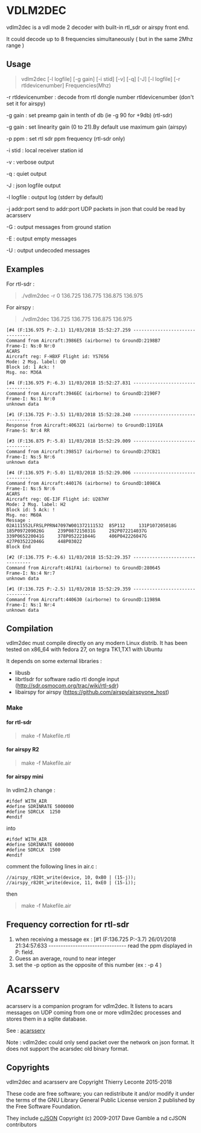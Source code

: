# VDLM2DEC
vdlm2dec is a vdl mode 2 decoder with built-in rtl_sdr or airspy front end.

It could decode up to 8 frequencies simultaneously ( but in the same 2Mhz range )

## Usage
> vdlm2dec  [-l logfile]  [-g gain] [-i stid] [-v] [-q] [-J] [-l logfile] [-r rtldevicenumber]  Frequencies(Mhz)

 -r rtldevicenumber :	decode from rtl dongle number rtldevicenumber (don't set it for airspy)
 
 -g gain :		set preamp gain in tenth of db (ie -g 90 for +9db) (rtl-sdr)

 -g gain :		set linearity gain (0 to 21).By default use maximum gain (airspy)

 -p ppm :		set rtl sdr ppm frequency (rtl-sdr only)

 -i stid :		local receiver station id

 -v :			verbose output

 -q :			quiet output

 -J :			json logfile output

 -l logfile :		output log (stderr by default)

 -j addr:port		send to addr:port UDP packets in json that could be read by acarsserv

 -G :			output messages from ground station

 -E :			output empty messages

 -U :			output undecoded messages

 
## Examples
For rtl-sdr :
> ./vdlm2dec -r 0 136.725 136.775 136.875 136.975 

For airspy :
> ./vdlm2dec 136.725 136.775 136.875 136.975 

    [#4 (F:136.975 P:-2.1) 11/03/2018 15:52:27.259 --------------------------------
    Command from Aircraft:3986E5 (airborne) to GroundD:2198B7 
    Frame-I: Ns:0 Nr:0
    ACARS
    Aircraft reg: F-HBXF Flight id: YS7656
    Mode: 2 Msg. label: Q0
    Block id: 1 Ack: !
    Msg. no: M36A
    
    [#4 (F:136.975 P:-6.3) 11/03/2018 15:52:27.831 --------------------------------
    Command from Aircraft:3946EC (airborne) to GroundD:2190F7 
    Frame-I: Ns:1 Nr:0
    unknown data
    
    [#1 (F:136.725 P:-3.5) 11/03/2018 15:52:28.240 --------------------------------
    Response from Aircraft:406321 (airborne) to GroundD:1191EA 
    Frame-S: Nr:4 RR
    
    [#3 (F:136.875 P:-5.8) 11/03/2018 15:52:29.009 --------------------------------
    Command from Aircraft:398517 (airborne) to GroundD:27CB21 
    Frame-I: Ns:5 Nr:6
    unknown data
    
    [#4 (F:136.975 P:-5.0) 11/03/2018 15:52:29.006 --------------------------------
    Command from Aircraft:440176 (airborne) to GroundD:1098CA 
    Frame-I: Ns:5 Nr:6
    ACARS
    Aircraft reg: OE-IJF Flight id: U287HY
    Mode: 2 Msg. label: H2
    Block id: 5 Ack: !
    Msg. no: M60A
    Message :
    02A111552LFRSLPPRN47097W001372111532  85P112     131P107205018G     185P097209026G     239P087215031G     292P072214037G     339P065220041G     378P052221044G     406P042226047G     427P035222046G     448P03022
    Block End
    
    [#2 (F:136.775 P:-6.6) 11/03/2018 15:52:29.357 --------------------------------
    Command from Aircraft:461FA1 (airborne) to GroundD:280645 
    Frame-I: Ns:4 Nr:7
    unknown data

    [#1 (F:136.725 P:-2.5) 11/03/2018 15:52:29.359 --------------------------------
    Command from Aircraft:440630 (airborne) to GroundD:11989A 
    Frame-I: Ns:1 Nr:4
    unknown data

## Compilation
vdlm2dec must compile directly on any modern Linux distrib.
It has been tested on x86_64 with fedora 27, on tegra TK1,TX1 with Ubuntu  

It depends on some external libraries :
 * libusb
 * librtlsdr for software radio rtl dongle input (http://sdr.osmocom.org/trac/wiki/rtl-sdr)
 * libairspy for airspy (https://github.com/airspy/airspyone_host)

### Make
#### for rtl-sdr 

> make -f  Makefile.rtl

#### for airspy R2

> make -f Makefile.air

#### for airspy mini
In vdlm2.h change :

    #ifdef WITH_AIR
    #define SDRINRATE 5000000
    #define SDRCLK  1250
    #endif

into 

    #ifdef WITH_AIR
    #define SDRINRATE 6000000
    #define SDRCLK  1500
    #endif

comment the following lines in air.c :

    //airspy_r820t_write(device, 10, 0xB0 | (15-j));
    //airspy_r820t_write(device, 11, 0xE0 | (15-i));

then 

> make -f Makefile.air


## Frequency correction for rtl-sdr
 1) when receiving a message ex :
     [#1 (F:136.725 P:-3.7) 26/01/2018 21:34:57.633 --------------------------------
  read the ppm displayed in P: field.
 2) Guess an average, round to near integer
 3) set the -p option as the opposite of this number (ex : -p 4 )

# Acarsserv

acarsserv is a companion program for vdlm2dec. It listens to acars messages on UDP coming from one or more vdlm2dec processes and stores them in a sqlite database.

See : [acarsserv](https://github.com/TLeconte/acarsserv)

Note : vdlm2dec could only send packet over the network on json format. It does not support the acarsdec old binary format.

## Copyrights 
vdlm2dec and acarsserv are Copyright Thierry Leconte 2015-2018

These code are free software; you can redistribute it and/or modify
it under the terms of the GNU Library General Public License version 2
published by the Free Software Foundation.

They include [cJSON](https://github.com/DaveGamble/cJSON) Copyright (c) 2009-2017 Dave Gamble a
nd cJSON contributors

